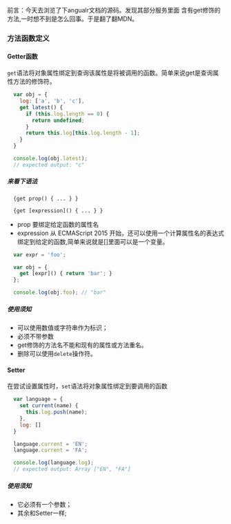 
前言：今天去浏览了下angualr文档的源码。发现其部分服务里面 含有get修饰的方法,一时想不到是怎么回事。于是翻了翻MDN。

### 方法函数定义

#### Getter函数
`get`语法将对象属性绑定到查询该属性是将被调用的函数。简单来说get是查询属性方法的修饰符。

```js
  var obj = {
    log: ['a', 'b', 'c'],
    get latest() {
      if (this.log.length == 0) {
        return undefined;
      }
      return this.log[this.log.length - 1];
    }
  }

  console.log(obj.latest);
  // expected output: "c"
```

##### 来看下语法

```
  {get prop() { ... } }

  {get [expression]() { ... } }
```
* prop 要绑定给定函数的属性名
* expression 从 ECMAScript 2015 开始，还可以使用一个计算属性名的表达式绑定到给定的函数,简单来说就是[]里面可以是一个变量。
```js
  var expr = 'foo';

  var obj = {
    get [expr]() { return 'bar'; }
  };

  console.log(obj.foo); // "bar"
```

##### 使用须知

* 可以使用数值或字符串作为标识；
* 必须不带参数
* get修饰的方法名不能和现有的属性或方法重名。
* 删除可以使用`delete`操作符。


#### Setter
在尝试设置属性时，`set`语法将对象属性绑定到要调用的函数
```js
  var language = {
    set current(name) {
      this.log.push(name);
    },
    log: []
  }

  language.current = 'EN';
  language.current = 'FA';

  console.log(language.log);
  // expected output: Array ["EN", "FA"]
```

##### 使用须知

* 它必须有一个参数；
* 其余和Setter一样;